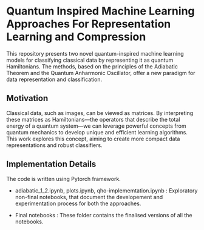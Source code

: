 
# Quantum Inspired Machine Learning Approaches For Representation Learning and Compression

This repository presents two novel quantum-inspired machine learning models for classifying classical data by representing it as quantum Hamiltonians. The methods, based on the principles of the Adiabatic Theorem and the Quantum Anharmonic Oscillator, offer a new paradigm for data representation and classification.


## Motivation

Classical data, such as images, can be viewed as matrices. By interpreting these matrices as Hamiltonians—the operators that describe the total energy of a quantum system—we can leverage powerful concepts from quantum mechanics to develop unique and efficient learning algorithms. This work explores this concept, aiming to create more compact data representations and robust classifiers.
## Implementation Details

The code is written using Pytorch framework.

* adiabatic_1_2.ipynb, plots.ipynb, qho-implememtation.ipynb : Exploratory non-final notebooks, that document the developement and experimentation process for both the approaches.

* Final notebooks :  These folder contains the finalised versions of all the notebooks.
